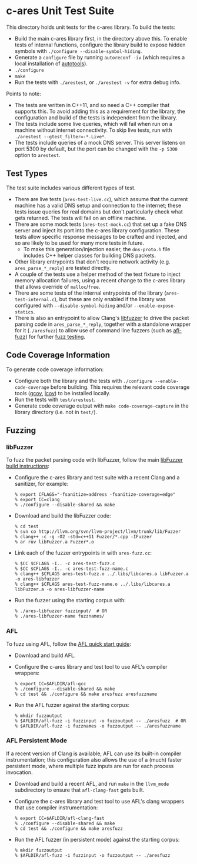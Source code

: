 c-ares Unit Test Suite
======================


This directory holds unit tests for the c-ares library.  To build the tests:

 - Build the main c-ares library first, in the directory above this.  To
   enable tests of internal functions, configure the library build to expose
   hidden symbols with `./configure --disable-symbol-hiding`.
 - Generate a `configure` file by running `autoreconf -iv` (which requires
   a local installation of
   [autotools](https://www.gnu.org/software/automake/manual/html_node/Autotools-Introduction.html)).
 - `./configure`
 - `make`
 - Run the tests with `./arestest`, or `./arestest -v` for extra debug info.

Points to note:

 - The tests are written in C++11, and so need a C++ compiler that supports
   this.  To avoid adding this as a requirement for the library, the
   configuration and build of the tests is independent from the library.
 - The tests include some live queries, which will fail when run on a machine
   without internet connectivity.  To skip live tests, run with
   `./arestest --gtest_filter=-*.Live*`.
 - The tests include queries of a mock DNS server.  This server listens on port
   5300 by default, but the port can be changed with the `-p 5300` option to
   `arestest`.


Test Types
----------

The test suite includes various different types of test.

 - There are live tests (`ares-test-live.cc`), which assume that the
   current machine has a valid DNS setup and connection to the
   internet; these tests issue queries for real domains but don't
   particularly check what gets returned.  The tests will fail on
   an offline machine.
 - There are some mock tests (`ares-test-mock.cc`) that set up a fake DNS
   server and inject its port into the c-ares library configuration.
   These tests allow specific response messages to be crafted and
   injected, and so are likely to be used for many more tests in
   future.
    - To make this generation/injection easier, the `dns-proto.h`
      file includes C++ helper classes for building DNS packets.
 - Other library entrypoints that don't require network activity
   (e.g. `ares_parse_*_reply`) are tested directly.
 - A couple of the tests use a helper method of the test fixture to
   inject memory allocation failures, using a recent change to the
   c-ares library that allows override of `malloc`/`free`.
 - There are some tests of the internal entrypoints of the library
   (`ares-test-internal.c`), but these are only enabled if the library
   was configured with `--disable-symbol-hiding` and/or
   `--enable-expose-statics`.
 - There is also an entrypoint to allow Clang's
   [libfuzzer](http://llvm.org/docs/LibFuzzer.html) to drive
   the packet parsing code in `ares_parse_*_reply`, together with a
   standalone wrapper for it (`./aresfuzz`) to allow use of command
   line fuzzers (such as [afl-fuzz](http://lcamtuf.coredump.cx/afl/))
   for further [fuzz testing](#fuzzing).


Code Coverage Information
-------------------------

To generate code coverage information:

 - Configure both the library and the tests with `./configure
   --enable-code-coverage` before building. This requires the relevant code
   coverage tools ([gcov](https://gcc.gnu.org/onlinedocs/gcc/Gcov.html),
   [lcov](http://ltp.sourceforge.net/coverage/lcov.php)) to be installed locally.
 - Run the tests with `test/arestest`.
 - Generate code coverage output with `make code-coverage-capture` in the
   library directory (i.e. not in `test/`).


Fuzzing
-------

### libFuzzer

To fuzz the packet parsing code with libFuzzer, follow the main
[libFuzzer build instructions](http://llvm.org/docs/LibFuzzer.html#building):

 - Configure the c-ares library and test suite with a recent Clang and a sanitizer, for example:

   ```console
   % export CFLAGS="-fsanitize=address -fsanitize-coverage=edge"
   % export CC=clang
   % ./configure --disable-shared && make
   ```
 - Download and build the libFuzzer code:

   ```console
   % cd test
   % svn co http://llvm.org/svn/llvm-project/llvm/trunk/lib/Fuzzer
   % clang++ -c -g -O2 -std=c++11 Fuzzer/*.cpp -IFuzzer
   % ar ruv libFuzzer.a Fuzzer*.o
   ```
 - Link each of the fuzzer entrypoints in with `ares-fuzz.cc`:

   ```
   % $CC $CFLAGS -I.. -c ares-test-fuzz.c
   % $CC $CFLAGS -I.. -c ares-test-fuzz-name.c
   % clang++ $CFLAGS ares-test-fuzz.o ../.libs/libcares.a libFuzzer.a -o ares-libfuzzer
   % clang++ $CFLAGS ares-test-fuzz-name.o ../.libs/libcares.a libFuzzer.a -o ares-libfuzzer-name
   ```
 - Run the fuzzer using the starting corpus with:

   ```console
   % ./ares-libfuzzer fuzzinput/  # OR
   % ./ares-libfuzzer-name fuzznames/
   ```

### AFL

To fuzz using AFL, follow the
[AFL quick start guide](http://lcamtuf.coredump.cx/afl/QuickStartGuide.txt):

 - Download and build AFL.
 - Configure the c-ares library and test tool to use AFL's compiler wrappers:

   ```console
   % export CC=$AFLDIR/afl-gcc
   % ./configure --disable-shared && make
   % cd test && ./configure && make aresfuzz aresfuzzname
   ```

 - Run the AFL fuzzer against the starting corpus:

   ```console
   % mkdir fuzzoutput
   % $AFLDIR/afl-fuzz -i fuzzinput -o fuzzoutput -- ./aresfuzz  # OR
   % $AFLDIR/afl-fuzz -i fuzznames -o fuzzoutput -- ./aresfuzzname
   ```

### AFL Persistent Mode

If a recent version of Clang is available, AFL can use its built-in compiler
instrumentation; this configuration also allows the use of a (much) faster
persistent mode, where multiple fuzz inputs are run for each process invocation.

 - Download and build a recent AFL, and run `make` in the `llvm_mode`
   subdirectory to ensure that `afl-clang-fast` gets built.
 - Configure the c-ares library and test tool to use AFL's clang wrappers that
   use compiler instrumentation:

   ```console
   % export CC=$AFLDIR/afl-clang-fast
   % ./configure --disable-shared && make
   % cd test && ./configure && make aresfuzz
   ```

 - Run the AFL fuzzer (in persistent mode) against the starting corpus:

   ```console
   % mkdir fuzzoutput
   % $AFLDIR/afl-fuzz -i fuzzinput -o fuzzoutput -- ./aresfuzz
   ```


